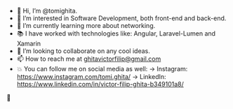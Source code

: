 - 👋 Hi, I’m @tomighita.
- 👀 I’m interested in Software Development, both front-end and back-end.
- 🌱 I’m currently learning more about networking.
- 📚 I have worked with technologies like: Angular, Laravel-Lumen and Xamarin
- 💞️ I’m looking to collaborate on any cool ideas.
- 📫 How to reach me at ghitavictorfilip@gmail.com
- 💥 You can follow me on social media as well:
  -> Instagram: https://www.instagram.com/tomi.ghita/
  -> LinkedIn: https://www.linkedin.com/in/victor-filip-ghita-b349101a8/

<!---
tomighita/tomighita is a ✨ special ✨ repository because its `README.md` (this file) appears on your GitHub profile.
You can click the Preview link to take a look at your changes.
--->
🌈
